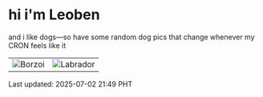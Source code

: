 # hi i'm Leoben

and i like dogs—so have some random dog pics that change whenever my CRON feels like it

|  |  |
|--------|----------|
| ![Borzoi](https://random-dog-vercel.vercel.app/api/random-borzoi?v=1751464141) | ![Labrador](https://random-dog-vercel.vercel.app/api/random-labrador?v=1751464141) |

Last updated: 2025-07-02 21:49 PHT
